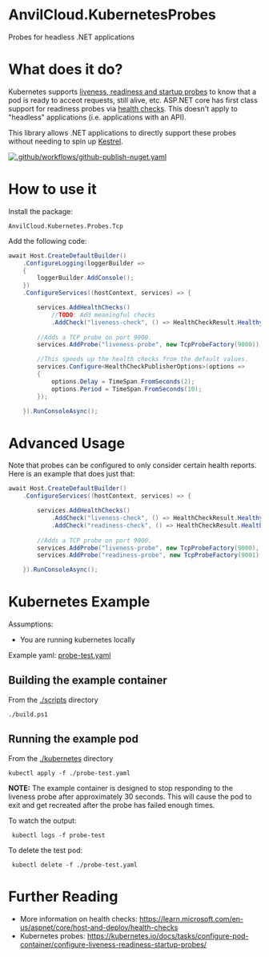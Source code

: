 # AnvilCloud.KubernetesProbes
Probes for headless .NET applications

# What does it do?
Kubernetes supports [liveness, readiness and startup probes](https://kubernetes.io/docs/tasks/configure-pod-container/configure-liveness-readiness-startup-probes/) to know that a pod is ready to acceot requests, still alive, etc. ASP.NET core has first class support for readiness probes via [health checks](https://learn.microsoft.com/en-us/aspnet/core/host-and-deploy/health-checks). This doesn't apply to "headless" applications (i.e. applications with an API).

This library allows .NET applications to directly support these probes without needing to spin up [Kestrel](https://learn.microsoft.com/en-us/aspnet/core/fundamentals/servers/kestrel).


[![.github/workflows/github-publish-nuget.yaml](https://github.com/anvilcloud/AnvilCloud.Kubernetes.Probes/actions/workflows/github-publish-nuget.yaml/badge.svg?branch=release)](https://github.com/anvilcloud/AnvilCloud.Kubernetes.Probes/actions/workflows/github-publish-nuget.yaml)

# How to use it

Install the package: 

```
AnvilCloud.Kubernetes.Probes.Tcp
```

Add the following code:

```c#
await Host.CreateDefaultBuilder()
    .ConfigureLogging(loggerBuilder =>
    {
        loggerBuilder.AddConsole();
    })
    .ConfigureServices((hostContext, services) => {

        services.AddHealthChecks()
            //TODO: Add meaningful checks
            .AddCheck("liveness-check", () => HealthCheckResult.Healthy());
            
        //Adds a TCP probe on port 9000.
        services.AddProbe("liveness-probe", new TcpProbeFactory(9000));

        //This speeds up the health checks from the default values. 
        services.Configure<HealthCheckPublisherOptions>(options =>
        {
            options.Delay = TimeSpan.FromSeconds(2);
            options.Period = TimeSpan.FromSeconds(10);
        });

    }).RunConsoleAsync();
```

# Advanced Usage
Note that probes can be configured to only consider certain health reports. Here is an example that does just that:

```c#
await Host.CreateDefaultBuilder()
    .ConfigureServices((hostContext, services) => {

        services.AddHealthChecks()
            .AddCheck("liveness-check", () => HealthCheckResult.Healthy(), new[] { "liveness-tag" });
            .AddCheck("readiness-check", () => HealthCheckResult.Healthy(), new[] { "readiness-tag" });
            
        //Adds a TCP probe on port 9000.
        services.AddProbe("liveness-probe", new TcpProbeFactory(9000), e => e.Tags.Contains("liveness-tag"));
        services.AddProbe("readiness-probe", new TcpProbeFactory(9001), e => e.Tags.Contains("readingless-tag"));

    }).RunConsoleAsync();
```

# Kubernetes Example

Assumptions: 
- You are running kubernetes locally

Example yaml: [probe-test.yaml](kubernetes/probe-test.yaml)

## Building the example container

From the [./scripts](./scripts) directory

```
./build.ps1
```

## Running the example pod

From the [./kubernetes](./kubernetes) directory

```
kubectl apply -f ./probe-test.yaml
```

**NOTE:** The example container is designed to stop responding to the liveness probe after approximately 30 seconds. This will cause the pod to exit and get recreated after the probe has failed enough times.

To watch the output:

```
 kubectl logs -f probe-test
```

To delete the test pod:

```
 kubectl delete -f ./probe-test.yaml
```
# Further Reading
- More information on health checks: https://learn.microsoft.com/en-us/aspnet/core/host-and-deploy/health-checks
- Kubernetes probes: https://kubernetes.io/docs/tasks/configure-pod-container/configure-liveness-readiness-startup-probes/
